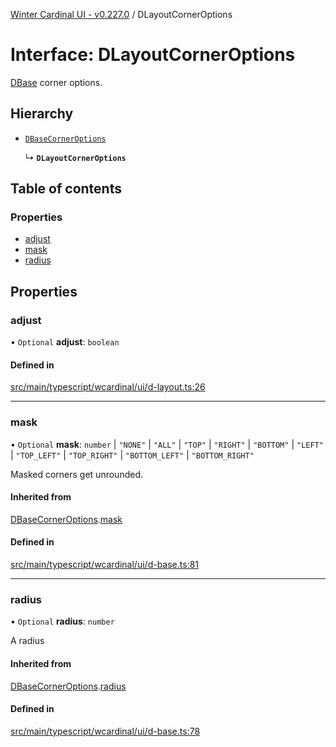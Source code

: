 [Winter Cardinal UI - v0.227.0](../index.md) / DLayoutCornerOptions

# Interface: DLayoutCornerOptions

[DBase](../classes/DBase.md) corner options.

## Hierarchy

- [`DBaseCornerOptions`](DBaseCornerOptions.md)

  ↳ **`DLayoutCornerOptions`**

## Table of contents

### Properties

- [adjust](DLayoutCornerOptions.md#adjust)
- [mask](DLayoutCornerOptions.md#mask)
- [radius](DLayoutCornerOptions.md#radius)

## Properties

### adjust

• `Optional` **adjust**: `boolean`

#### Defined in

[src/main/typescript/wcardinal/ui/d-layout.ts:26](https://github.com/winter-cardinal/winter-cardinal-ui/blob/v0.227.0/src/main/typescript/wcardinal/ui/d-layout.ts#L26)

___

### mask

• `Optional` **mask**: `number` \| ``"NONE"`` \| ``"ALL"`` \| ``"TOP"`` \| ``"RIGHT"`` \| ``"BOTTOM"`` \| ``"LEFT"`` \| ``"TOP_LEFT"`` \| ``"TOP_RIGHT"`` \| ``"BOTTOM_LEFT"`` \| ``"BOTTOM_RIGHT"``

Masked corners get unrounded.

#### Inherited from

[DBaseCornerOptions](DBaseCornerOptions.md).[mask](DBaseCornerOptions.md#mask)

#### Defined in

[src/main/typescript/wcardinal/ui/d-base.ts:81](https://github.com/winter-cardinal/winter-cardinal-ui/blob/v0.227.0/src/main/typescript/wcardinal/ui/d-base.ts#L81)

___

### radius

• `Optional` **radius**: `number`

A radius

#### Inherited from

[DBaseCornerOptions](DBaseCornerOptions.md).[radius](DBaseCornerOptions.md#radius)

#### Defined in

[src/main/typescript/wcardinal/ui/d-base.ts:78](https://github.com/winter-cardinal/winter-cardinal-ui/blob/v0.227.0/src/main/typescript/wcardinal/ui/d-base.ts#L78)
